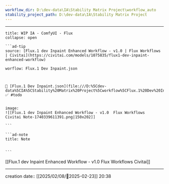 ```yaml
---
workflow_dir: D:\dev-data\IA\Stability Matrix Project\workflow_auto
stability_project_path: D:\dev-data\IA\Stability Matrix Project
---
```


---
 
`````ad-example
title: WIP IA - ComfyUI - Flux
collapse: open

```ad-tip
source: [Flux.1 dev Inpaint Enhanced Workflow - v1.0 | Flux Workflows | Civitai](https://civitai.com/models/1075835/flux1-dev-inpaint-enhanced-workflow)

worflow: Flux.1 Dev Inpaint.json 



🚧 [Flux.1 Dev Inpaint.json](file:///D:%5Cdev-data%5CIA%5CStability%20Matrix%20Project%5Cworkflow%5CFlux.1%20Dev%20Inpaint.json)
✅ #todo 


image: 
![[Flux.1 dev Inpaint Enhanced Workflow - v1.0  Flux Workflows  Civitai Note-1740339611391.png|150x202]]

```

```ad-note
title: Note
 

```

`````

[[Flux.1 dev Inpaint Enhanced Workflow - v1.0  Flux Workflows  Civitai]]


---
creation date:: [[2025/02/08/📒2025-02-23]]  20:38


